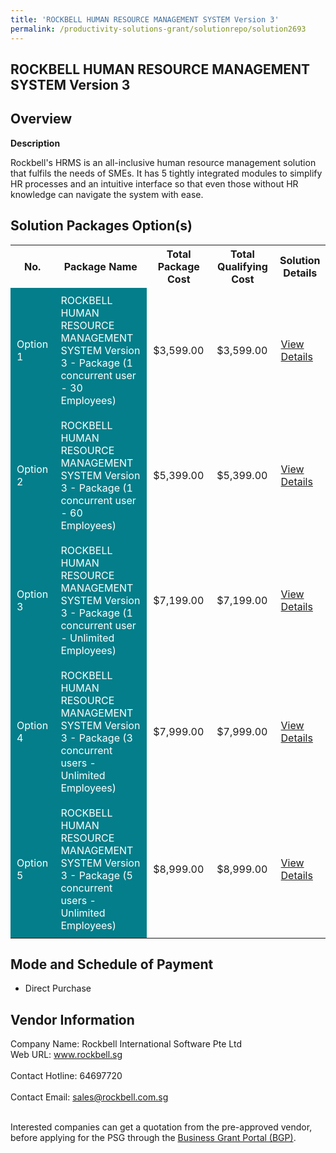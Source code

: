 ```yaml
---
title: 'ROCKBELL HUMAN RESOURCE MANAGEMENT SYSTEM Version 3'
permalink: /productivity-solutions-grant/solutionrepo/solution2693
---
```


## ROCKBELL HUMAN RESOURCE MANAGEMENT SYSTEM Version 3

## Overview

**Description**

Rockbell's HRMS is an all-inclusive human resource management solution that fulfils the needs of SMEs. It has 5 tightly integrated modules to simplify HR processes and an intuitive interface so that even those without HR knowledge can navigate the system with ease.

## Solution Packages Option(s)

<table>
<tr>
<th><b>No.</b></th>
<th><b>Package Name</b></th>
<th><b>Total Package Cost</b></th>
<th><b>Total Qualifying Cost</b></th>
<th><b>Solution Details</b></th>
</tr>
<tr>
<td style='padding: 10px; background-color: #037E8A; color: #FFFFFF;'>Option 1</td>
<td style='padding: 10px; background-color: #037E8A; color: #FFFFFF;'>ROCKBELL HUMAN RESOURCE MANAGEMENT SYSTEM Version 3 - Package (1 concurrent user - 30 Employees)</td>
<td style='padding: 10px;'>$3,599.00</td>
<td style='padding: 10px;'>$3,599.00</td>
<td style='padding: 10px;'><a href='/images/psg/Rockbell_HRMS_20210246_Desensitised_Annex_3_Part_1.pdf' target='_blank'>View Details</a></td>
</tr>
<tr>
<td style='padding: 10px; background-color: #037E8A; color: #FFFFFF;'>Option 2</td>
<td style='padding: 10px; background-color: #037E8A; color: #FFFFFF;'>ROCKBELL HUMAN RESOURCE MANAGEMENT SYSTEM Version 3 - Package (1 concurrent user - 60 Employees)</td>
<td style='padding: 10px;'>$5,399.00</td>
<td style='padding: 10px;'>$5,399.00</td>
<td style='padding: 10px;'><a href='/images/psg/Rockbell_HRMS_20210246_Desensitised_Annex_3_Part_2.pdf' target='_blank'>View Details</a></td>
</tr>
<tr>
<td style='padding: 10px; background-color: #037E8A; color: #FFFFFF;'>Option 3</td>
<td style='padding: 10px; background-color: #037E8A; color: #FFFFFF;'>ROCKBELL HUMAN RESOURCE MANAGEMENT SYSTEM Version 3 - Package (1 concurrent user - Unlimited Employees)</td>
<td style='padding: 10px;'>$7,199.00</td>
<td style='padding: 10px;'>$7,199.00</td>
<td style='padding: 10px;'><a href='/images/psg/Rockbell_HRMS_20210246_Desensitised_Annex_3_Part_3.pdf' target='_blank'>View Details</a></td>
</tr>
<tr>
<td style='padding: 10px; background-color: #037E8A; color: #FFFFFF;'>Option 4</td>
<td style='padding: 10px; background-color: #037E8A; color: #FFFFFF;'>ROCKBELL HUMAN RESOURCE MANAGEMENT SYSTEM Version 3 - Package (3 concurrent users - Unlimited Employees)</td>
<td style='padding: 10px;'>$7,999.00</td>
<td style='padding: 10px;'>$7,999.00</td>
<td style='padding: 10px;'><a href='/images/psg/Rockbell_HRMS_20210246_Desensitised_Annex_3_Part_4.pdf' target='_blank'>View Details</a></td>
</tr>
<tr>
<td style='padding: 10px; background-color: #037E8A; color: #FFFFFF;'>Option 5</td>
<td style='padding: 10px; background-color: #037E8A; color: #FFFFFF;'>ROCKBELL HUMAN RESOURCE MANAGEMENT SYSTEM Version 3 - Package (5 concurrent users - Unlimited Employees)</td>
<td style='padding: 10px;'>$8,999.00</td>
<td style='padding: 10px;'>$8,999.00</td>
<td style='padding: 10px;'><a href='/images/psg/Rockbell_HRMS_20210246_Desensitised_Annex_3_Part_5.pdf' target='_blank'>View Details</a></td>
</tr>
</table>

## Mode and Schedule of Payment

 - Direct Purchase

## Vendor Information

 Company Name: Rockbell International Software Pte Ltd<br>Web URL: www.rockbell.sg <br><br>Contact Hotline: 64697720 <br><br>Contact Email: sales@rockbell.com.sg <br><br>

Interested companies can get a quotation from the pre-approved vendor, before applying for the PSG through the <a href='https://www.businessgrants.gov.sg/' target='_blank' rel='noopener'>Business Grant Portal (BGP)</a>.

<script src="/jquery/resize-tables.js"></script>
